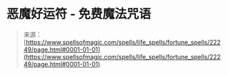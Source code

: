 <!--yml

category: 未分类

date: 2024-06-12 19:06:24

-->

# 恶魔好运符 - 免费魔法咒语

> 来源：[https://www.spellsofmagic.com/spells/life_spells/fortune_spells/22249/page.html#0001-01-01](https://www.spellsofmagic.com/spells/life_spells/fortune_spells/22249/page.html#0001-01-01)
